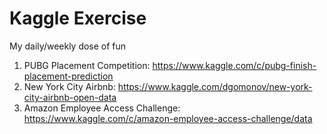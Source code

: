 # Kaggle Exercise

My daily/weekly dose of fun

1. PUBG Placement Competition: https://www.kaggle.com/c/pubg-finish-placement-prediction
2. New York City Airbnb: https://www.kaggle.com/dgomonov/new-york-city-airbnb-open-data
3. Amazon Employee Access Challenge: https://www.kaggle.com/c/amazon-employee-access-challenge/data
